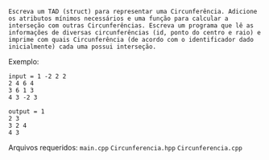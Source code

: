    Escreva um TAD (struct) para representar uma Circunferência. Adicione os atributos mínimos necessários e uma função para calcular a interseção com outras Circunferências. Escreva um programa que lê as informações de diversas circunferências (id, ponto do centro e raio) e imprime com quais Circunferência (de acordo com o identificador dado inicialmente) cada uma possui interseção.

Exemplo:

```
input = 1 -2 2 2
2 4 6 4
3 6 1 3
4 3 -2 3
```
```
output = 1
2 3
3 2 4
4 3
```

Arquivos requeridos: `main.cpp` `Circunferencia.hpp` `Circunferencia.cpp`

